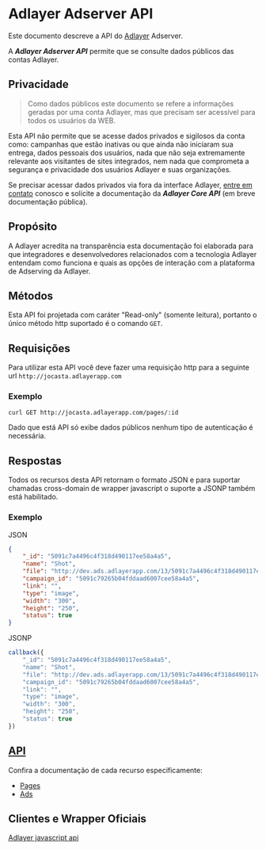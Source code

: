 # Adlayer Adserver API

Este documento descreve a API do [Adlayer](http://adlayer.com.br) Adserver.

A ***Adlayer Adserver API*** permite que se consulte dados públicos das contas Adlayer.

## Privacidade
> Como dados públicos este documento se refere a informações geradas por uma conta Adlayer, mas que precisam ser acessível para todos os usuários da WEB.

Esta API não permite que se acesse dados privados e sigilosos da conta como: campanhas que estão inativas ou que ainda não iniciaram sua entrega, dados pessoais dos usuários, nada que não seja extremamente relevante aos visitantes de sites integrados, nem nada que comprometa a segurança e privacidade dos usuários Adlayer e suas organizações.

Se precisar acessar dados privados via fora da interface Adlayer, [entre em contato](mailto:contato@adlayer.org) conosco e solicite a documentação da ***Adlayer Core API*** (em breve documentação pública).

## Propósito
A Adlayer acredita na transparência esta documentação foi elaborada para que integradores e desenvolvedores relacionados com a tecnologia Adlayer entendam como funciona e quais as opções de interação com a plataforma de Adserving da Adlayer.

## Métodos
Esta API foi projetada com caráter "Read-only" (somente leitura), portanto o único método http suportado é o comando ```GET```.

## Requisições
Para utilizar esta API você deve fazer uma requisição http para a seguinte url ```http://jocasta.adlayerapp.com```
### Exemplo
```curl GET http://jocasta.adlayerapp.com/pages/:id```

Dado que está API só exibe dados públicos nenhum tipo de autenticação é necessária.

## Respostas
Todos os recursos desta API retornam o formato JSON e para suportar chamadas cross-domain de wrapper javascript o suporte a JSONP também está habilitado.
### Exemplo
JSON
```json
{
	"_id": "5091c7a4496c4f318d490117ee58a4a5",
	"name": "Shot",
	"file": "http://dev.ads.adlayerapp.com/13/5091c7a4496c4f318d490117ee58a4a5.jpg",
	"campaign_id": "5091c79265b04fddaad6007cee58a4a5",
	"link": "",
	"type": "image",
	"width": "300",
	"height": "250",
	"status": true
}
```
JSONP
```javascript
callback({
	"_id": "5091c7a4496c4f318d490117ee58a4a5",
	"name": "Shot",
	"file": "http://dev.ads.adlayerapp.com/13/5091c7a4496c4f318d490117ee58a4a5.jpg",
	"campaign_id": "5091c79265b04fddaad6007cee58a4a5",
	"link": "",
	"type": "image",
	"width": "300",
	"height": "250",
	"status": true
})
```

## [API](https://github.com/adlayer/adserver-api-docs/tree/master/api)
Confira a documentação de cada recurso especificamente:
* [Pages](https://github.com/adlayer/adserver-api-docs/blob/master/api/pages.md)
* [Ads](https://github.com/adlayer/adserver-api-docs/blob/master/api/ads.md)

## Clientes e Wrapper Oficiais
[Adlayer javascript api](http://github.com/adlayer/javascript-api)
